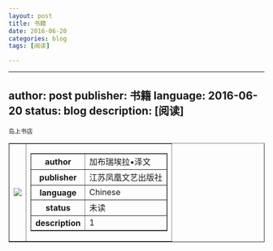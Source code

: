 ```yaml
---
layout: post
title: 书籍
date: 2016-06-20
categories: blog
tags: [阅读]

---
```


---

author: post
publisher: 书籍
language: 2016-06-20
status: blog
description: [阅读]
---

```
岛上书店
```


<html>
<body>

<table border="1">
  <tr>
    <td>
<img src = "https://images-cn.ssl-images-amazon.com/images/I/516miTaSDZL._AA160_.jpg">
    </td>
    <td>
    <table border="1">
    <tr>
    <th>author</th>
    <td>加布瑞埃拉•泽文</td>
    </tr>
    <tr>
    <th>publisher</th>
    <td>江苏凤凰文艺出版社</td>
    </tr>
    <tr>
    <th>language</th>
    <td>Chinese</td>
    </tr>
    <tr>
    <th>status</th>
    <td>未读</td>
    </tr>
    <tr>
    <th>description</th>
    <td>1</td>

  </tr>
</table>

